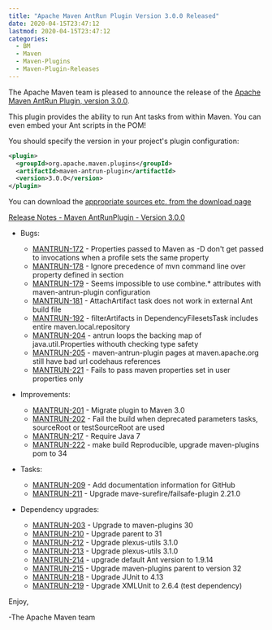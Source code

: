 ```yaml
---
title: "Apache Maven AntRun Plugin Version 3.0.0 Released"
date: 2020-04-15T23:47:12
lastmod: 2020-04-15T23:47:12
categories:
  - BM
  - Maven
  - Maven-Plugins
  - Maven-Plugin-Releases
---
```

The Apache Maven team is pleased to announce the release of the [Apache
Maven AntRun Plugin, version 3.0.0](https://maven.apache.org/plugins/maven-antrun-plugin/).

This plugin provides the ability to run Ant tasks from within Maven. You can even embed your Ant 
scripts in the POM!

You should specify the version in your project's plugin configuration:

```xml
<plugin>
  <groupId>org.apache.maven.plugins</groupId>
  <artifactId>maven-antrun-plugin</artifactId>
  <version>3.0.0</version>
</plugin>
```

You can download the [appropriate sources etc. from the download page][download-page]

<!-- more -->

 
[Release Notes - Maven AntRunPlugin - Version 3.0.0](https://issues.apache.org/jira/secure/ReleaseNote.jspa?projectId=12317921&version=12346981)


* Bugs:

    * [MANTRUN-172](https://issues.apache.org/jira/browse/MANTRUN-172) - Properties passed to Maven as -D don't get passed to <ant> invocations when a profile sets the same property
    * [MANTRUN-178](https://issues.apache.org/jira/browse/MANTRUN-178) - Ignore precedence of mvn command line over property defined in <properties> section
    * [MANTRUN-179](https://issues.apache.org/jira/browse/MANTRUN-179) - Seems impossible to use combine.* attributes with maven-antrun-plugin configuration
    * [MANTRUN-181](https://issues.apache.org/jira/browse/MANTRUN-181) - AttachArtifact task does not work in external Ant build file
    * [MANTRUN-192](https://issues.apache.org/jira/browse/MANTRUN-192) - filterArtifacts in DependencyFilesetsTask includes entire maven.local.repository
    * [MANTRUN-204](https://issues.apache.org/jira/browse/MANTRUN-204) - antrun loops the backing map of java.util.Properties withouth checking type safety
    * [MANTRUN-205](https://issues.apache.org/jira/browse/MANTRUN-205) - maven-antrun-plugin pages at maven.apache.org still have bad url codehaus references
    * [MANTRUN-221](https://issues.apache.org/jira/browse/MANTRUN-221) - Fails to pass maven properties set in user properties only

* Improvements:

    * [MANTRUN-201](https://issues.apache.org/jira/browse/MANTRUN-201) - Migrate plugin to Maven 3.0
    * [MANTRUN-202](https://issues.apache.org/jira/browse/MANTRUN-202) - Fail the build when deprecated parameters tasks, sourceRoot or testSourceRoot are used
    * [MANTRUN-217](https://issues.apache.org/jira/browse/MANTRUN-217) - Require Java 7
    * [MANTRUN-222](https://issues.apache.org/jira/browse/MANTRUN-222) - make build Reproducible, upgrade maven-plugins pom to 34

* Tasks:

    * [MANTRUN-209](https://issues.apache.org/jira/browse/MANTRUN-209) - Add documentation information for GitHub
    * [MANTRUN-211](https://issues.apache.org/jira/browse/MANTRUN-211) - Upgrade mave-surefire/failsafe-plugin 2.21.0

* Dependency upgrades:

    * [MANTRUN-203](https://issues.apache.org/jira/browse/MANTRUN-203) - Upgrade to maven-plugins 30
    * [MANTRUN-210](https://issues.apache.org/jira/browse/MANTRUN-210) - Upgrade parent to 31
    * [MANTRUN-212](https://issues.apache.org/jira/browse/MANTRUN-212) - Upgrade plexus-utils 3.1.0
    * [MANTRUN-213](https://issues.apache.org/jira/browse/MANTRUN-213) - Upgrade plexus-utils 3.1.0
    * [MANTRUN-214](https://issues.apache.org/jira/browse/MANTRUN-214) - upgrade default Ant version to 1.9.14
    * [MANTRUN-215](https://issues.apache.org/jira/browse/MANTRUN-215) - Upgrade maven-plugins parent to version 32
    * [MANTRUN-218](https://issues.apache.org/jira/browse/MANTRUN-218) - Upgrade JUnit to 4.13
    * [MANTRUN-219](https://issues.apache.org/jira/browse/MANTRUN-219) - Upgrade XMLUnit to 2.6.4 (test dependency)
    
Enjoy,

-The Apache Maven team

[download-page]: https://maven.apache.org/shared/maven-archiver/download.cgi

